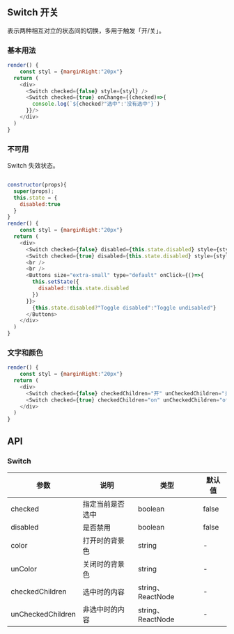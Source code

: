## Switch 开关

表示两种相互对立的状态间的切换，多用于触发「开/关」。

### 基本用法

<!--DemoStart--> 
```js
render() {
    const styl = {marginRight:"20px"}
  return (
    <div>
      <Switch checked={false} style={styl} />
      <Switch checked={true} onChange={(checked)=>{
        console.log(`${checked?"选中":'没有选中'}`)
      }}/>
    </div>
  )
}
```
<!--End-->

### 不可用

Switch 失效状态。

<!--DemoStart--> 
```js

constructor(props){
  super(props);
  this.state = {
    disabled:true
  }
}
render() {
    const styl = {marginRight:"20px"}
  return (
    <div>
      <Switch checked={false} disabled={this.state.disabled} style={styl} />
      <Switch checked={true} disabled={this.state.disabled} style={styl} />
      <br />
      <br />
      <Buttons size="extra-small" type="default" onClick={()=>{
        this.setState({
          disabled:!this.state.disabled
        })
      }}>
        {this.state.disabled?"Toggle disabled":"Toggle undisabled"}
      </Buttons>
    </div>
  )
}
```
<!--End-->


### 文字和颜色

<!--DemoStart--> 
```js
render() {
    const styl = {marginRight:"20px"}
  return (
    <div>
      <Switch checked={false} checkedChildren="开" unCheckedChildren="关" style={styl} />
      <Switch checked={true} checkedChildren="on" unCheckedChildren="off" color="#9C27B0" unColor="#ff4949" />
    </div>
  )
}
```
<!--End-->


## API

### Switch 

| 参数 | 说明 | 类型 | 默认值 |
|------ |-------- |---------- |-------- |
| checked | 指定当前是否选中 | boolean | false |
| disabled | 是否禁用 | boolean | false |
| color | 打开时的背景色 | string | - |
| unColor |  关闭时的背景色 | string | - |
| checkedChildren |  选中时的内容 | string、ReactNode | - |
| unCheckedChildren |  非选中时的内容 | string、ReactNode | - |